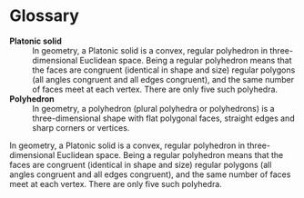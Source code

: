 # Glossary


<dl>

  <dt><strong>Platonic solid</strong></dt>
  <dd>
    In geometry, a Platonic solid is a convex, regular polyhedron in three-dimensional Euclidean space. Being a regular polyhedron means that the faces are congruent (identical in shape and size) regular polygons (all angles congruent and all edges congruent), and the same number of faces meet at each vertex. There are only five such polyhedra.
  </dd>

  <dt><strong>Polyhedron</strong></dt>
  <dd>
    In geometry, a polyhedron (plural polyhedra or polyhedrons) is a three-dimensional shape with flat polygonal faces, straight edges and sharp corners or vertices.
  </dd>

</dl>



In geometry, a Platonic solid is a convex, regular polyhedron in three-dimensional Euclidean space. Being a regular polyhedron means that the faces are congruent (identical in shape and size) regular polygons (all angles congruent and all edges congruent), and the same number of faces meet at each vertex. There are only five such polyhedra.